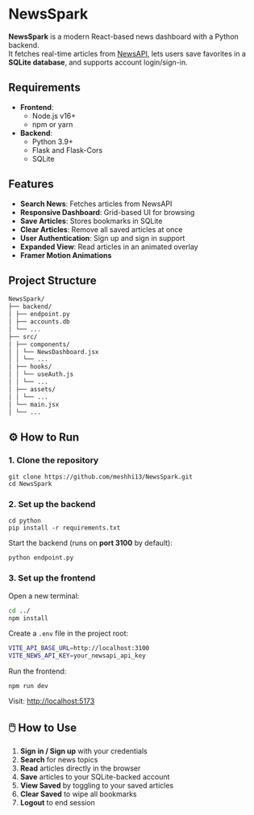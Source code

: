 # NewsSpark

**NewsSpark** is a modern React-based news dashboard with a Python backend.  
It fetches real-time articles from [NewsAPI](https://newsapi.org), lets users save favorites in a **SQLite database**, and supports account login/sign-in.  


## Requirements

- **Frontend**:  
  - Node.js v16+  
  - npm or yarn  
- **Backend**:  
  - Python 3.9+
  - Flask and Flask-Cors
  - SQLite  


## Features

- **Search News**: Fetches articles from NewsAPI  
- **Responsive Dashboard**: Grid-based UI for browsing  
- **Save Articles**: Stores bookmarks in SQLite  
- **Clear Articles**: Remove all saved articles at once  
- **User Authentication**: Sign up and sign in support  
- **Expanded View**: Read articles in an animated overlay  
- **Framer Motion Animations**


## Project Structure

```sh
NewsSpark/
├── backend/
│ ├── endpoint.py
│ ├── accounts.db
│ └── ...
├── src/
│ ├── components/
│ │ └── NewsDashboard.jsx
│ │ └── ...
│ ├── hooks/
│ │ └── useAuth.js
│ │ └── ...
│ ├── assets/
│ │ └── ...
│ └── main.jsx
│ └── ...
```

## ⚙️ How to Run

### 1. Clone the repository
```
git clone https://github.com/meshhi13/NewsSpark.git  
cd NewsSpark
```

### 2. Set up the backend
```
cd python  
pip install -r requirements.txt
``` 

Start the backend (runs on **port 3100** by default):  
```
python endpoint.py
```

### 3. Set up the frontend
Open a new terminal:  
```sh
cd ../
npm install
```

Create a `.env` file in the project root:
```sh
VITE_API_BASE_URL=http://localhost:3100
VITE_NEWS_API_KEY=your_newsapi_api_key
```

Run the frontend:
```
npm run dev
```

Visit: [http://localhost:5173](http://localhost:5173)


## 🖱️ How to Use

1. **Sign in / Sign up** with your credentials  
2. **Search** for news topics  
3. **Read** articles directly in the browser  
4. **Save** articles to your SQLite-backed account  
5. **View Saved** by toggling to your saved articles  
6. **Clear Saved** to wipe all bookmarks  
7. **Logout** to end session  
